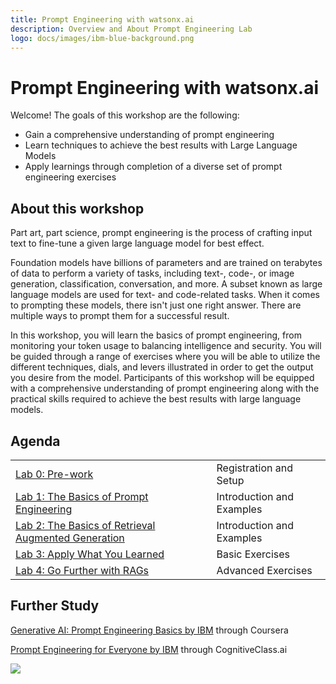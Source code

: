 ```yaml
---
title: Prompt Engineering with watsonx.ai
description: Overview and About Prompt Engineering Lab
logo: docs/images/ibm-blue-background.png
---
```

# Prompt Engineering with watsonx.ai

Welcome! The goals of this workshop are the following:

* Gain a comprehensive understanding of prompt engineering
* Learn techniques to achieve the best results with Large Language Models
* Apply learnings through completion of a diverse set of prompt engineering exercises

## About this workshop

Part art, part science, prompt engineering is the process of crafting input text to fine-tune a given large language model for best effect.

Foundation models have billions of parameters and are trained on terabytes of data to perform a variety of tasks, including text-, code-, or image generation, classification, conversation, and more. A subset known as large language models are used for text- and code-related tasks. When it comes to prompting these models, there isn't just one right answer. There are multiple ways to prompt them for a successful result.

In this workshop, you will learn the basics of prompt engineering, from monitoring your token usage to balancing intelligence and security. You will be guided through a range of exercises where you will be able to utilize the different techniques, dials, and levers illustrated in order to get the output you desire from the model. Participants of this workshop will be equipped with a comprehensive understanding of prompt engineering along with the practical skills required to achieve the best results with large language models.


## Agenda

|                                                            |                           |
|:-----------------------------------------------------------|:--------------------------|
| [Lab 0: Pre-work](pre-work/README.md)                      | Registration and Setup    |
| [Lab 1: The Basics of Prompt Engineering](lab-1/README.md) | Introduction and Examples |
| [Lab 2: The Basics of Retrieval Augmented Generation](lab-2/README.md) | Introduction and Examples |
| [Lab 3: Apply What You Learned](lab-3/README.md)           | Basic Exercises           |
| [Lab 4: Go Further with RAGs](lab-4/README.md)             | Advanced Exercises         |

[//]: # (| [Lab 3: Think Outside of the Box]&#40;lab-3/README.md&#41;         | Advanced Exercises        |)

## Further Study

[Generative AI: Prompt Engineering Basics by IBM](https://www.coursera.org/learn/generative-ai-prompt-engineering-for-everyone) through Coursera

[Prompt Engineering for Everyone by IBM](https://cognitiveclass.ai/courses/prompt-engineering-for-everyone) through CognitiveClass.ai


<img src="https://count.asgharlabs.io/count?p=/main_promptlab_page">
